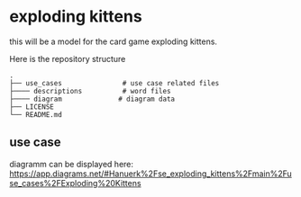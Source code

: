 # exploding kittens
this will be a model for the card game exploding kittens.

Here is the repository structure

    .
    ├── use_cases               # use case related files
    ├──── descriptions          # word files 
    ├──── diagram              # diagram data
    ├── LICENSE
    └── README.md

## use case
diagramm can be displayed here: https://app.diagrams.net/#Hanuerk%2Fse_exploding_kittens%2Fmain%2Fuse_cases%2FExploding%20Kittens